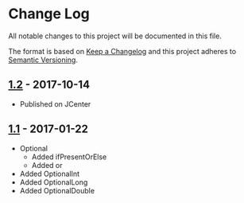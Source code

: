 # Change Log
All notable changes to this project will be documented in this file.

The format is based on [Keep a Changelog](http://keepachangelog.com/)
and this project adheres to [Semantic Versioning](http://semver.org/).

## [1.2] - 2017-10-14
- Published on JCenter

## [1.1] - 2017-01-22
- Optional
  - Added ifPresentOrElse
  - Added or
- Added OptionalInt
- Added OptionalLong
- Added OptionalDouble

[1.2]: https://github.com/dmstocking/support-optional/compare/1.1...1.2
[1.1]: https://github.com/dmstocking/support-optional/compare/1.0...1.1
